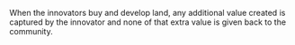 When the innovators buy and develop land, any additional value created is captured by the innovator and none of that extra value is given back to the community.